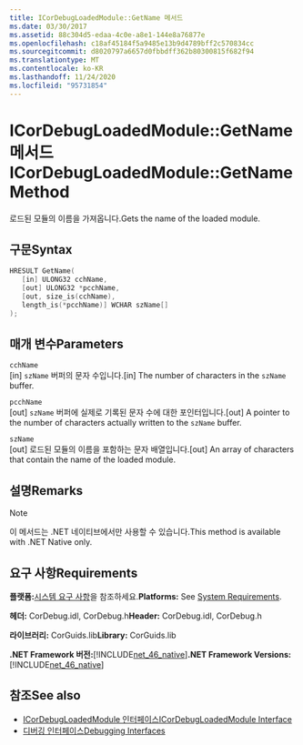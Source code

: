 ```yaml
---
title: ICorDebugLoadedModule::GetName 메서드
ms.date: 03/30/2017
ms.assetid: 88c304d5-edaa-4c0e-a8e1-144e8a76877e
ms.openlocfilehash: c18af45184f5a9485e13b9d4789bff2c570834cc
ms.sourcegitcommit: d8020797a6657d0fbbdff362b80300815f682f94
ms.translationtype: MT
ms.contentlocale: ko-KR
ms.lasthandoff: 11/24/2020
ms.locfileid: "95731854"
---
```

# <a name="icordebugloadedmodulegetname-method"></a><span data-ttu-id="9b842-102">ICorDebugLoadedModule::GetName 메서드</span><span class="sxs-lookup"><span data-stu-id="9b842-102">ICorDebugLoadedModule::GetName Method</span></span>

<span data-ttu-id="9b842-103">로드된 모듈의 이름을 가져옵니다.</span><span class="sxs-lookup"><span data-stu-id="9b842-103">Gets the name of the loaded module.</span></span>  
  
## <a name="syntax"></a><span data-ttu-id="9b842-104">구문</span><span class="sxs-lookup"><span data-stu-id="9b842-104">Syntax</span></span>  
  
```cpp  
HRESULT GetName(  
   [in] ULONG32 cchName,  
   [out] ULONG32 *pcchName,  
   [out, size_is(cchName),  
   length_is(*pcchName)] WCHAR szName[]  
);  
```  
  
## <a name="parameters"></a><span data-ttu-id="9b842-105">매개 변수</span><span class="sxs-lookup"><span data-stu-id="9b842-105">Parameters</span></span>  

 `cchName`  
 <span data-ttu-id="9b842-106">[in] `szName` 버퍼의 문자 수입니다.</span><span class="sxs-lookup"><span data-stu-id="9b842-106">[in] The number of characters in the `szName` buffer.</span></span>  
  
 `pcchName`  
 <span data-ttu-id="9b842-107">[out] `szName` 버퍼에 실제로 기록된 문자 수에 대한 포인터입니다.</span><span class="sxs-lookup"><span data-stu-id="9b842-107">[out] A pointer to the number of characters actually written to the `szName` buffer.</span></span>  
  
 `szName`  
 <span data-ttu-id="9b842-108">[out] 로드된 모듈의 이름을 포함하는 문자 배열입니다.</span><span class="sxs-lookup"><span data-stu-id="9b842-108">[out] An array of characters that contain the name of the loaded module.</span></span>  
  
## <a name="remarks"></a><span data-ttu-id="9b842-109">설명</span><span class="sxs-lookup"><span data-stu-id="9b842-109">Remarks</span></span>  
  
> [!NOTE]
> <span data-ttu-id="9b842-110">이 메서드는 .NET 네이티브에서만 사용할 수 있습니다.</span><span class="sxs-lookup"><span data-stu-id="9b842-110">This method is available with .NET Native only.</span></span>  
  
## <a name="requirements"></a><span data-ttu-id="9b842-111">요구 사항</span><span class="sxs-lookup"><span data-stu-id="9b842-111">Requirements</span></span>  

 <span data-ttu-id="9b842-112">**플랫폼:**[시스템 요구 사항](../../get-started/system-requirements.md)을 참조하세요.</span><span class="sxs-lookup"><span data-stu-id="9b842-112">**Platforms:** See [System Requirements](../../get-started/system-requirements.md).</span></span>  
  
 <span data-ttu-id="9b842-113">**헤더:** CorDebug.idl, CorDebug.h</span><span class="sxs-lookup"><span data-stu-id="9b842-113">**Header:** CorDebug.idl, CorDebug.h</span></span>  
  
 <span data-ttu-id="9b842-114">**라이브러리:** CorGuids.lib</span><span class="sxs-lookup"><span data-stu-id="9b842-114">**Library:** CorGuids.lib</span></span>  
  
 <span data-ttu-id="9b842-115">**.NET Framework 버전:**[!INCLUDE[net_46_native](../../../../includes/net-46-native-md.md)]</span><span class="sxs-lookup"><span data-stu-id="9b842-115">**.NET Framework Versions:** [!INCLUDE[net_46_native](../../../../includes/net-46-native-md.md)]</span></span>  
  
## <a name="see-also"></a><span data-ttu-id="9b842-116">참조</span><span class="sxs-lookup"><span data-stu-id="9b842-116">See also</span></span>

- [<span data-ttu-id="9b842-117">ICorDebugLoadedModule 인터페이스</span><span class="sxs-lookup"><span data-stu-id="9b842-117">ICorDebugLoadedModule Interface</span></span>](icordebugloadedmodule-interface.md)
- [<span data-ttu-id="9b842-118">디버깅 인터페이스</span><span class="sxs-lookup"><span data-stu-id="9b842-118">Debugging Interfaces</span></span>](debugging-interfaces.md)
